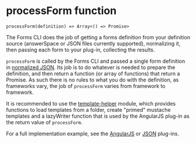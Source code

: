 # processForm function

`processForm(definition) => Array<() => Promise>`

The Forms CLI does the job of getting a forms definition from your definition source (answerSpace or JSON files currently supported), normalizing it, then passing each form to your plug-in, collecting the results.

`processForm` is called by the Forms CLI and passed a single form definition in [normalized JSON](normalised-json-structure.md). Its job is to do whatever is needed to prepare the definition, and then return a function (or array of functions) that return a Promise. As such there is no rules to what you do with the definition, as frameworks vary, the job of `processForm` varies from framework to framework.

It is recommended to use the [template-helper](../packages/template-helper) module, which provides functions to load templates from a folder, create "primed" mustache templates and a lazyWriter function that is used by the AngularJS plug-in as the return value of `processForm`.

For a full implementation example, see the [AngularJS](../packages/bm-plugin-forms-angularjs) or [JSON](../packages/bm-plugin-forms-json) plug-ins.
